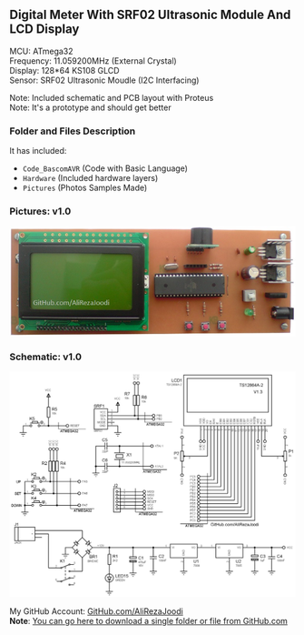 ## Digital Meter With SRF02 Ultrasonic Module And LCD Display
	   
MCU:		ATmega32  
Frequency:     	11.059200MHz (External Crystal)   
Display:        128*64 KS108 GLCD   
Sensor:		SRF02 Ultrasonic Moudle (I2C Interfacing)     

Note: Included schematic and PCB layout with Proteus  
Note: It's a prototype and should get better

### Folder and Files Description
It has included:
- `Code_BascomAVR` (Code with Basic Language)
- `Hardware` (Included hardware layers)
- `Pictures` (Photos Samples Made)

### Pictures: v1.0
![](Pictures/v1.0.jpg)

### Schematic: v1.0
![](Hardware/v1.0.png)

My GitHub Account: [GitHub.com/AliRezaJoodi](https://github.com/AliRezaJoodi)  
**Note**: [You can go here to download a single folder or file from GitHub.com](https://minhaskamal.github.io/DownGit/#/home)
